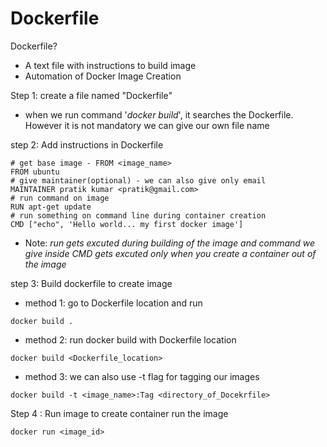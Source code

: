 # Dockerfile
Dockerfile?
- A text file with instructions to build image
- Automation of Docker Image Creation

Step 1: create a file named "Dockerfile"
- when we run command '*docker build*', it searches the Dockerfile. However it is not mandatory we can give our own file name

step 2: Add instructions in Dockerfile
```
# get base image - FROM <image_name>
FROM ubuntu
# give maintainer(optional) - we can also give only email
MAINTAINER pratik kumar <pratik@gmail.com>
# run command on image
RUN apt-get update
# run something on command line during container creation
CMD ["echo", 'Hello world... my first docker image']
```
- Note: *run gets excuted during building of the image and command we give inside CMD gets excuted only when you create a container out of the image*

step 3: Build dockerfile to create image
- method 1: go to Dockerfile location and run
```
docker build .
```
- method 2: run docker build with Dockerfile location
```
docker build <Dockerfile_location>
```
- method 3: we can also use -t flag for tagging our images
```
docker build -t <image_name>:Tag <directory_of_Docekrfile>
```
Step 4 : Run image to create container
run the image
```
docker run <image_id>
```

